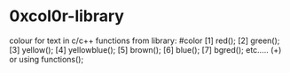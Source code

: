 # 0xcol0r-library
colour for text in c/c++
functions from library:
#color
[1] red();
[2] green();
[3] yellow();
[4] yellowblue();
[5] brown();
[6] blue();
[7] bgred();
etc.....
(+) or using
functions();
